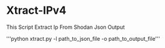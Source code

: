 # Xtract-IPv4
This Script Extract Ip From Shodan Json Output


'''python xtract.py -l path_to_json_file -o path_to_output_file'''
